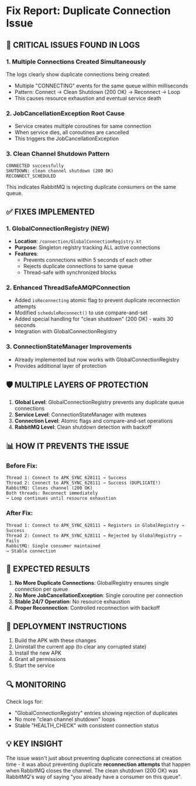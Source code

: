 # Fix Report: Duplicate Connection Issue

## 🔴 CRITICAL ISSUES FOUND IN LOGS

### 1. **Multiple Connections Created Simultaneously**
The logs clearly show duplicate connections being created:
- Multiple "CONNECTING" events for the same queue within milliseconds
- Pattern: Connect → Clean Shutdown (200 OK) → Reconnect → Loop
- This causes resource exhaustion and eventual service death

### 2. **JobCancellationException Root Cause**
- Service creates multiple coroutines for same connection
- When service dies, all coroutines are cancelled
- This triggers the JobCancellationException

### 3. **Clean Channel Shutdown Pattern**
```
CONNECTED successfully
SHUTDOWN: clean channel shutdown (200 OK)
RECONNECT_SCHEDULED
```
This indicates RabbitMQ is rejecting duplicate consumers on the same queue.

## ✅ FIXES IMPLEMENTED

### 1. **GlobalConnectionRegistry (NEW)**
- **Location**: `/connection/GlobalConnectionRegistry.kt`
- **Purpose**: Singleton registry tracking ALL active connections
- **Features**:
  - Prevents connections within 5 seconds of each other
  - Rejects duplicate connections to same queue
  - Thread-safe with synchronized blocks

### 2. **Enhanced ThreadSafeAMQPConnection**
- Added `isReconnecting` atomic flag to prevent duplicate reconnection attempts
- Modified `scheduleReconnect()` to use compare-and-set
- Added special handling for "clean shutdown" (200 OK) - waits 30 seconds
- Integration with GlobalConnectionRegistry

### 3. **ConnectionStateManager Improvements**
- Already implemented but now works with GlobalConnectionRegistry
- Provides additional layer of protection

## 🛡️ MULTIPLE LAYERS OF PROTECTION

1. **Global Level**: GlobalConnectionRegistry prevents any duplicate queue connections
2. **Service Level**: ConnectionStateManager with mutexes
3. **Connection Level**: Atomic flags and compare-and-set operations
4. **RabbitMQ Level**: Clean shutdown detection with backoff

## 📊 HOW IT PREVENTS THE ISSUE

### Before Fix:
```
Thread 1: Connect to APK_SYNC_628111 → Success
Thread 2: Connect to APK_SYNC_628111 → Success (DUPLICATE!)
RabbitMQ: Closes channel (200 OK)
Both threads: Reconnect immediately
→ Loop continues until resource exhaustion
```

### After Fix:
```
Thread 1: Connect to APK_SYNC_628111 → Registers in GlobalRegistry → Success
Thread 2: Connect to APK_SYNC_628111 → Rejected by GlobalRegistry → Fails
RabbitMQ: Single consumer maintained
→ Stable connection
```

## 🎯 EXPECTED RESULTS

1. **No More Duplicate Connections**: GlobalRegistry ensures single connection per queue
2. **No More JobCancellationException**: Single coroutine per connection
3. **Stable 24/7 Operation**: No resource exhaustion
4. **Proper Reconnection**: Controlled reconnection with backoff

## 📱 DEPLOYMENT INSTRUCTIONS

1. Build the APK with these changes
2. Uninstall the current app (to clear any corrupted state)
3. Install the new APK
4. Grant all permissions
5. Start the service

## 🔍 MONITORING

Check logs for:
- "GlobalConnectionRegistry" entries showing rejection of duplicates
- No more "clean channel shutdown" loops
- Stable "HEALTH_CHECK" with consistent connection status

## 💡 KEY INSIGHT

The issue wasn't just about preventing duplicate connections at creation time - it was about preventing duplicate **reconnection attempts** that happen when RabbitMQ closes the channel. The clean shutdown (200 OK) was RabbitMQ's way of saying "you already have a consumer on this queue".
